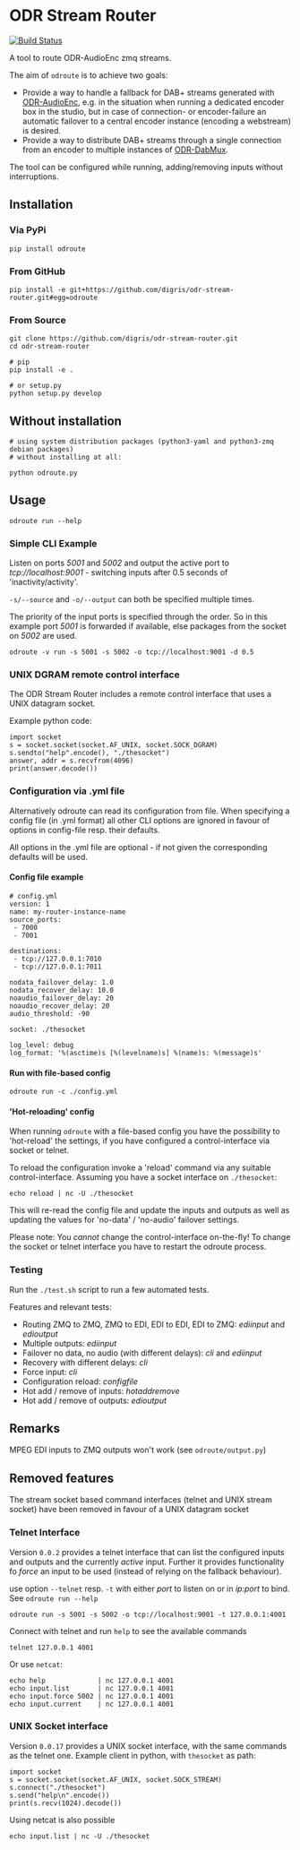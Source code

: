 # ODR Stream Router

[![Build Status](https://travis-ci.org/digris/odr-stream-router.svg?branch=master)](https://travis-ci.org/digris/odr-stream-router)

A tool to route ODR-AudioEnc zmq streams.

The aim of `odroute` is to achieve two goals:

 - Provide a way to handle a fallback for DAB+ streams generated with
   [ODR-AudioEnc](https://github.com/Opendigitalradio/ODR-AudioEnc),
   e.g. in the situation when running a dedicated encoder box in the studio, but in case of connection- or
   encoder-failure an automatic failover to a central encoder instance (encoding a webstream) is desired.
 - Provide a way to distribute DAB+ streams through a single connection from an encoder to multiple instances
   of [ODR-DabMux](https://github.com/Opendigitalradio/ODR-DabMux).

The tool can be configured while running, adding/removing inputs without interruptions.

## Installation

### Via PyPi

    pip install odroute


### From GitHub

    pip install -e git+https://github.com/digris/odr-stream-router.git#egg=odroute


### From Source

    git clone https://github.com/digris/odr-stream-router.git
    cd odr-stream-router

    # pip
    pip install -e .

    # or setup.py
    python setup.py develop

## Without installation

    # using system distribution packages (python3-yaml and python3-zmq debian packages)
    # without installing at all:

    python odroute.py

## Usage

    odroute run --help

### Simple CLI Example

Listen on ports *5001* and *5002* and output the active port to *tcp://localhost:9001* - switching
inputs after 0.5 seconds of 'inactivity/activity'.

`-s/--source` and `-o/--output` can both be specified multiple times.

The priority of the input ports is specified through the order. So in this example port *5001* is forwarded if
available, else packages from the socket on *5002* are used.

    odroute -v run -s 5001 -s 5002 -o tcp://localhost:9001 -d 0.5

### UNIX DGRAM remote control interface

The ODR Stream Router includes a remote control interface that uses a UNIX datagram socket.

Example python code:

    import socket
    s = socket.socket(socket.AF_UNIX, socket.SOCK_DGRAM)
    s.sendto("help".encode(), "./thesocket")
    answer, addr = s.recvfrom(4096)
    print(answer.decode())

### Configuration via .yml file

Alternatively odroute can read its configuration from file.
When specifying a config file (in .yml format) all other CLI options are
ignored in favour of options in config-file resp. their defaults.

All options in the .yml file are optional - if not given the corresponding defaults will be used.

#### Config file example

    # config.yml
    version: 1
    name: my-router-instance-name
    source_ports:
     - 7000
     - 7001
    
    destinations:
     - tcp://127.0.0.1:7010
     - tcp://127.0.0.1:7011
    
    nodata_failover_delay: 1.0
    nodata_recover_delay: 10.0
    noaudio_failover_delay: 20
    noaudio_recover_delay: 20
    audio_threshold: -90
    
    socket: ./thesocket
    
    log_level: debug
    log_format: '%(asctime)s [%(levelname)s] %(name)s: %(message)s'


#### Run with file-based config

    odroute run -c ./config.yml


#### 'Hot-reloading' config

When running `odroute` with a file-based config you have the possibility to
'hot-reload' the settings, if you have configured a control-interface via
socket or telnet.

To reload the configuration invoke a 'reload' command via any suitable
control-interface. Assuming you have a socket interface on `./thesocket`:

    echo reload | nc -U ./thesocket

This will re-read the config file and update the inputs and outputs as well as
updating the values for 'no-data' / 'no-audio' failover settings.

Please note: You *cannot* change the control-interface on-the-fly! To change
the socket or telnet interface you have to restart the odroute process.


### Testing

Run the `./test.sh` script to run a few automated tests.

Features and relevant tests:

 * Routing ZMQ to ZMQ, ZMQ to EDI, EDI to EDI, EDI to ZMQ: *ediinput* and *edioutput*
 * Multiple outputs: *ediinput*
 * Failover no data, no audio (with different delays): *cli* and *ediinput*
 * Recovery with different delays: *cli*
 * Force input: *cli*
 * Configuration reload: *configfile*
 * Hot add / remove of inputs: *hotaddremove*
 * Hot add / remove of outputs: *edioutput*

## Remarks

MPEG EDI inputs to ZMQ outputs won't work (see `odroute/output.py`)

## Removed features

The stream socket based command interfaces (telnet and UNIX stream socket) have been
removed in favour of a UNIX datagram socket


### Telnet Interface

Version `0.0.2` provides a telnet interface that can list the configured inputs
and outputs and the currently *active* input.
Further it provides functionality fo *force* an input to be used (instead of
relying on the fallback behaviour).


use option `--telnet` resp. `-t` with either *port* to listen on or in
*ip:port* to bind.  See `odroute run --help`

    odroute run -s 5001 -s 5002 -o tcp://localhost:9001 -t 127.0.0.1:4001

Connect with telnet and run `help` to see the available commands

    telnet 127.0.0.1 4001

Or use `netcat`:

    echo help             | nc 127.0.0.1 4001
    echo input.list       | nc 127.0.0.1 4001
    echo input.force 5002 | nc 127.0.0.1 4001
    echo input.current    | nc 127.0.0.1 4001


### UNIX Socket interface

Version `0.0.17` provides a UNIX socket interface, with the same commands as the telnet one.
Example client in python, with `thesocket` as path:

    import socket
    s = socket.socket(socket.AF_UNIX, socket.SOCK_STREAM)
    s.connect("./thesocket")
    s.send("help\n".encode())
    print(s.recv(1024).decode())

Using netcat is also possible

    echo input.list | nc -U ./thesocket

